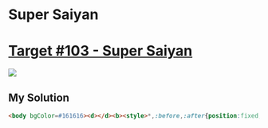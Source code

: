 # Super Saiyan
#  [Target #103 - Super Saiyan](https://cssbattle.dev/play/103)

![](https://cssbattle.dev/targets/103.png)


## My Solution
```HTML
<body bgColor=#161616><d></d><b><style>*,:before,:after{position:fixed;content:'';width:50%;border-radius:50%}body:before{width:80;height:57;background:linear-gradient(to left,#FFDEB9 50%,#FFF 50%);border-radius:0 0 99q 99q;left:160;top:159}d:before{width:60;height:60;background:#EBAE11;top:130;left:141;clip-path:polygon(0 37%, 100% 65%, 100% 100%, 0 100%)}d{z-index:-1}b:after{width:60;height:60;background:#EBAE11;top:112;left:155;clip-path:polygon(0 0, 21% 0, 79% 100%, 0 100%)}b,d{-webkit-box-reflect:right -16px}body:after{content:'';background:#161616;width:20;height:10;left:190;top:196;border-radius:0 0 9q 9q}html:after{width:119;height:119;background:#EBAE11;left:182;top:67;clip-path:circle(50% at -23.4px 50%)}
```

[comment]: <> (## Optimized Solution)

[comment]: <> (```HTML)

[comment]: <> (<style>*{margin:75 50;background:radial-gradient&#40;circle,#eeB850 25px,0,#243D83 75px,0,transparent 125px,#243D83 125px&#41;no-repeat#6592CF}</style>)

[comment]: <> (```)

[comment]: <> (## Concept)

[comment]: <> (- Background)

[comment]: <> (- Radial-gradient)
